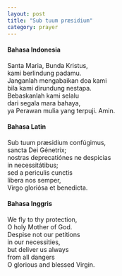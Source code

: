 ```yaml
---
layout: post
title: "Sub tuum præsidium"
category: prayer
---
```


#### Bahasa Indonesia

Santa Maria, Bunda Kristus,<br>
kami berlindung padamu.<br>
Janganlah mengabaikan doa kami<br>
bila kami dirundung nestapa.<br>
Bebaskanlah kami selalu<br>
dari segala mara bahaya,<br>
ya Perawan mulia yang terpuji. Amin.


#### Bahasa Latin
Sub tuum præsidium confúgimus,<br>
sancta Dei Génetrix;<br>
nostras deprecatiónes ne despicias<br>
in necessitátibus;<br>
sed a periculis cunctis<br>
libera nos semper,<br>
Virgo gloriósa et benedicta.


#### Bahasa Inggris
We fly to thy protection,<br>
O holy Mother of God.<br>
Despise not our petitions<br>
in our necessities,<br>
but deliver us always<br>
from all dangers<br>
O glorious and blessed Virgin.